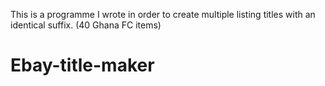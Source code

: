 This is a programme I wrote in order to create multiple listing titles with an identical suffix. (40 Ghana FC items)
# Ebay-title-maker
